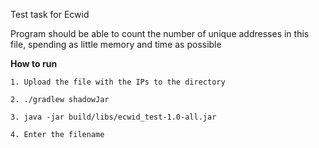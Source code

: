 Test task for Ecwid

Program should be able to count the number of unique addresses in this file, spending as little memory and time as possible

**How to run**

    1. Upload the file with the IPs to the directory
    
    2. ./gradlew shadowJar
    
    3. java -jar build/libs/ecwid_test-1.0-all.jar
    
    4. Enter the filename